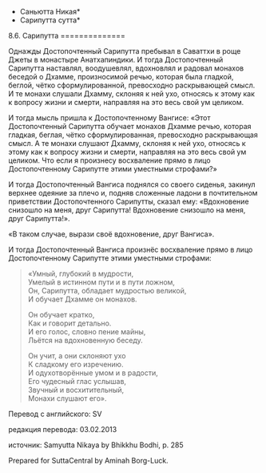 * Саньютта Никая*
* Сарипутта сутта*

8\.6\. Сарипутта
\=\=\=\=\=\=\=\=\=\=\=\=\=\=

Однажды Достопочтенный Сарипутта пребывал в Саваттхи в роще Джеты в монастыре Анатхапиндики\. И тогда Достопочтенный Сарипутта наставлял, воодушевлял, вдохновлял и радовал монахов беседой о Дхамме, произносимой речью, которая была гладкой, беглой, чётко сформулированной, превосходно раскрывающей смысл\. И те монахи слушали Дхамму, склоняя к ней ухо, относясь к этому как к вопросу жизни и смерти, направляя на это весь свой ум целиком\.

И тогда мысль пришла к Достопочтенному Вангисе: «Этот Достопочтенный Сарипутта обучает монахов Дхамме речью, которая гладкая, беглая, чётко сформулированная, превосходно раскрывающая смысл\. А те монахи слушают Дхамму, склоняя к ней ухо, относясь к этому как к вопросу жизни и смерти, направляя на это весь свой ум целиком\. Что если я произнесу восхваление прямо в лицо Достопочтенному Сарипутте этими уместными строфами?»

И тогда Достопочтенный Вангиса поднялся со своего сиденья, закинул верхнее одеяние за плечо и, подняв сложенные ладони в почтительном приветствии Достопочтенного Сарипутты, сказал ему: «Вдохновение снизошло на меня, друг Сарипутта\! Вдохновение снизошло на меня, друг Сарипутта\!»\.

«В таком случае, вырази своё вдохновение, друг Вангиса»\.

И тогда Достопочтенный Вангиса произнёс восхваление прямо в лицо Достопочтенному Сарипутте этими уместными строфами:

> «Умный, глубокий в мудрости,  
> Умелый в истинном пути и в пути ложном,  
> Он, Сарипутта, обладает мудростью великой,  
> И обучает Дхамме он монахов\.  
>   
> Он обучает кратко,  
> Как и говорит детально\.  
> И его голос, словно пение майны,  
> Льётся на вдохновенную беседу\.  
>   
> Он учит, а они склоняют ухо  
> К сладкому его изречению\.  
> И одухотворённые умом и в радости,  
> Его чудесный глас услышав,  
> Звучный и восхитительный,  
> Монахи слушают его»\.

Перевод с английского: SV

редакция перевода: 03\.02\.2013

источник: Samyutta Nikaya by Bhikkhu Bodhi, p\. 285

Prepared for SuttaCentral by Aminah Borg\-Luck\.